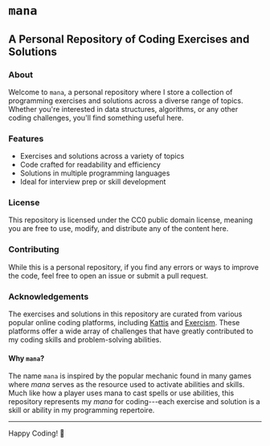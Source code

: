# `mana`

## A Personal Repository of Coding Exercises and Solutions

### About

Welcome to `mana`, a personal repository where I store a collection of
programming exercises and solutions across a diverse range of topics.  Whether
you're interested in data structures, algorithms, or any other coding
challenges, you'll find something useful here.

### Features

- Exercises and solutions across a variety of topics
- Code crafted for readability and efficiency
- Solutions in multiple programming languages
- Ideal for interview prep or skill development

### License

This repository is licensed under the CC0 public domain license, meaning you are
free to use, modify, and distribute any of the content here.

### Contributing

While this is a personal repository, if you find any errors or ways to improve
the code, feel free to open an issue or submit a pull request.

### Acknowledgements

The exercises and solutions in this repository are curated from various popular
online coding platforms, including [Kattis](https://open.kattis.com/) and
[Exercism](https://exercism.org/).  These platforms offer a wide array of
challenges that have greatly contributed to my coding skills and problem-solving
abilities.

#### Why `mana`?

The name `mana` is inspired by the popular mechanic found in many games where
_mana_ serves as the resource used to activate abilities and skills.  Much like
how a player uses mana to cast spells or use abilities, this repository
represents my _mana_ for coding---each exercise and solution is a skill or
ability in my programming repertoire.

---

Happy Coding! 🌟
